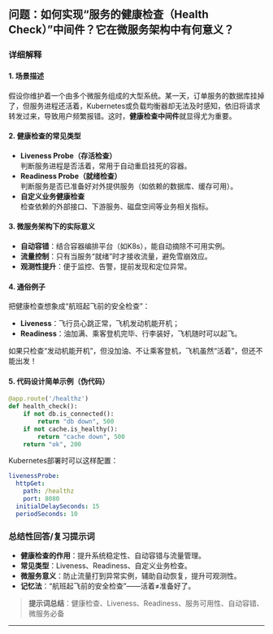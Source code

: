 ## 问题：如何实现“服务的健康检查（Health Check）”中间件？它在微服务架构中有何意义？

### 详细解释

#### 1. 场景描述

假设你维护着一个由多个微服务组成的大型系统。某一天，订单服务的数据库挂掉了，但服务进程还活着，Kubernetes或负载均衡器却无法及时感知，依旧将请求转发过来，导致用户频繁报错。这时，**健康检查中间件**就显得尤为重要。

#### 2. 健康检查的常见类型

- **Liveness Probe（存活检查）**  
  判断服务进程是否活着，常用于自动重启挂死的容器。
- **Readiness Probe（就绪检查）**  
  判断服务是否已准备好对外提供服务（如依赖的数据库、缓存可用）。
- **自定义业务健康检查**  
  检查依赖的外部接口、下游服务、磁盘空间等业务相关指标。

#### 3. 微服务架构下的实际意义

- **自动容错**：结合容器编排平台（如K8s），能自动摘除不可用实例。
- **流量控制**：只有当服务“就绪”时才接收流量，避免雪崩效应。
- **观测性提升**：便于监控、告警，提前发现和定位异常。

#### 4. 通俗例子

把健康检查想象成“航班起飞前的安全检查”：
- **Liveness**：飞行员心跳正常，飞机发动机能开机；
- **Readiness**：油加满、乘客登机完毕、行李装好，飞机随时可以起飞。

如果只检查“发动机能开机”，但没加油、不让乘客登机，飞机虽然“活着”，但还不能出发！

#### 5. 代码设计简单示例（伪代码）

```python
@app.route('/healthz')
def health_check():
    if not db.is_connected():
        return "db down", 500
    if not cache.is_healthy():
        return "cache down", 500
    return "ok", 200
```

Kubernetes部署时可以这样配置：

```yaml
livenessProbe:
  httpGet:
    path: /healthz
    port: 8080
  initialDelaySeconds: 15
  periodSeconds: 10
```

### 总结性回答/复习提示词

- **健康检查的作用**：提升系统稳定性、自动容错与流量管理。
- **常见类型**：Liveness、Readiness、自定义业务检查。
- **微服务意义**：防止流量打到异常实例，辅助自动恢复，提升可观测性。
- **记忆法**：“航班起飞前的安全检查”——活着≠准备好了。

> **提示词总结**：健康检查、Liveness、Readiness、服务可用性、自动容错、微服务必备

---